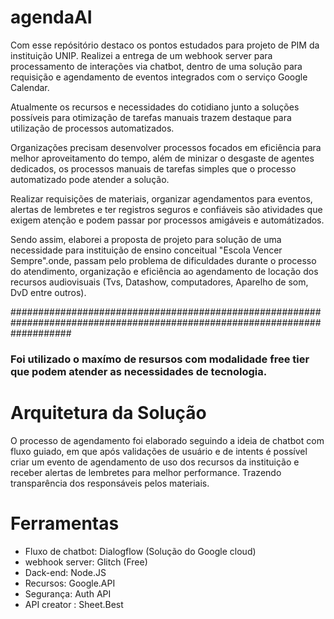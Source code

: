 # agendaAI
  Com esse repósitório destaco os pontos estudados para projeto de PIM da instituição UNIP. Realizei a entrega de um webhook server para processamento de interações via chatbot, dentro de uma solução para requisição e agendamento de eventos integrados com o serviço Google Calendar.
  
  Atualmente os recursos e necessidades do cotidiano junto a soluções possíveis para otimização de tarefas manuais trazem destaque para utilização de processos automatizados.

Organizações precisam desenvolver processos focados em eficiência para melhor aproveitamento do tempo, além de minizar o desgaste de agentes dedicados, os processos manuais de tarefas simples que o processo automatizado pode atender a solução. 

Realizar requisições de materiais, organizar agendamentos para eventos, alertas de lembretes e ter registros seguros e confiáveis são atividades que exigem atenção e podem passar por processos amigáveis e automátizados. 
  
  Sendo assim, elaborei a proposta de projeto para solução de uma necessidade para instituição de ensino conceitual "Escola Vencer Sempre".onde, passam pelo problema de dificuldades durante o processo do atendimento, organização e eficiência ao agendamento de locação dos recursos audiovisuais (Tvs, Datashow, computadores, Aparelho de som, DvD entre outros). 

###########################################################################################################################

### Foi utilizado o maxímo de resursos com modalidade free tier que podem atender as necessidades de tecnologia.

# Arquitetura da Solução
 O processo de agendamento foi elaborado seguindo a ideia de chatbot com fluxo guiado, em que após validações de usuário e de intents é possível criar um evento de agendamento de uso dos recursos da instituição e receber alertas de lembretes para melhor performance. Trazendo transparência dos responsáveis pelos materiais.
 
# Ferramentas
- Fluxo de chatbot: Dialogflow (Solução do Google cloud)
- webhook server: Glitch (Free)
- Dack-end: Node.JS
- Recursos: Google.API
- Segurança: Auth API
- API creator : Sheet.Best
  
  
  
